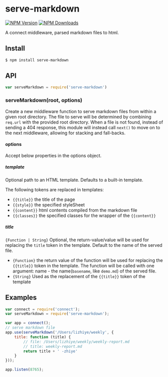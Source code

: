 serve-markdown
==============

[![NPM Version](http://img.shields.io/npm/v/serve-markdown.svg?style=flat)](https://www.npmjs.org/package/serve-markdown)
[![NPM Downloads](https://img.shields.io/npm/dm/serve-markdown.svg?style=flat)](https://www.npmjs.org/package/serve-markdown)

A connect middleware, parsed markdown files to html.

## Install

```sh
$ npm install serve-markdown
```

## API

```js
var serveMarkdown = require('serve-markdown')
```

### serveMarkdown(root, options)

Create a new middleware function to serve markdown files from within a given root
directory. The file to serve will be determined by combining `req.url`
with the provided root directory. When a file is not found, instead of
sending a 404 response, this module will instead call `next()` to move on
to the next middleware, allowing for stacking and fall-backs.

#### options

Accept below properties in the options object.

##### template

Optional path to an HTML template. Defaults to a built-in template.

The following tokens are replaced in templates:

* `{{title}}` the title of the page
* `{{style}}` the specified styleSheet
* `{{content}}` html contents compiled from the markdown file
* `{{classes}}` the specified classes for the wrapper of the `{{content}}`

##### title

`{Function | String}` Optional, the return-value/value will be used for replacing the `title` token in the template.  Default to the name of the served file.

* `{Function}` the return value of the function will be used for replacing the `{{title}}` token in the template. The function will be called with one argument: name - the name(`basename`, like `demo.md`) of the served file.
* `{String}` Used as the replacement of the `{{title}}` token of the template


## Examples

```javascript
var connect = require('connect');
var serveMarkdown = require('serve-markdown');

var app = connect();
// serve markdown file
app.use(serveMarkdown('/Users/lizhiye/weekly', {
    title: function (title) {
        // file: /Users/lizhiye/weekly/weekly-report.md
        // title: weekly-report.md
        return title + ' -zhiye'
    }
}));

app.listen(8765);
```
